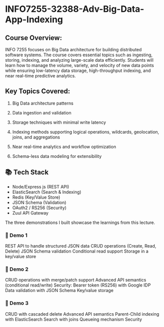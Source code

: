 # INFO7255-32388-Adv-Big-Data-App-Indexing

## Course Overview:

INFO 7255 focuses on Big Data architecture for building distributed software systems. The course covers essential topics such as ingesting, storing, indexing, and analyzing large-scale data efficiently. Students will learn how to manage the volume, variety, and velocity of new data points while ensuring low-latency data storage, high-throughput indexing, and near real-time predictive analytics.

## Key Topics Covered:

1. Big Data architecture patterns

2. Data ingestion and validation

3. Storage techniques with minimal write latency

4. Indexing methods supporting logical operations, wildcards, geolocation, joins, and aggregations

5. Near real-time analytics and workflow optimization

6. Schema-less data modeling for extensibility

## 📚 Tech Stack

* Node/Express js (REST API)
* ElasticSearch (Search & Indexing)
* Redis (Key/Value Store)
* JSON Schema (Validation)
* OAuth2 / RS256 (Security)
* Zuul API Gateway


The three demonstrations I built showcase the learnings from this lecture. 


### 📌 Demo 1 
  REST API to handle structured JSON data
  CRUD operations (Create, Read, Delete)
  JSON Schema validation
  Conditional read support
  Storage in a key/value store

### 📌 Demo 2 
  CRUD operations with merge/patch support
  Advanced API semantics (conditional read/write)
  Security: Bearer token (RS256) with Google IDP
  Data validation with JSON Schema
  Key/value storage

### 📌 Demo 3 
  CRUD with cascaded delete
  Advanced API semantics
  Parent-Child indexing with ElasticSearch
  Search with joins
  Queueing mechanism
  Security

